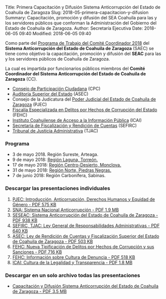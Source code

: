 Title: Primera Capacitación y Difusión Sistema Anticorrupción del Estado de Coahuila de Zaragoza
Slug: 2018-05-primera-capacitacion-y-difusion
Summary: Capacitación, promoción y difusión del SEA Coahuila para las y los servidores públicos que conforman la Administración del Gobierno del Estado de Coahuila de Zaragoza.
Author: Secretaría Ejecutiva
Date: 2018-06-05 09:40
Modified: 2018-06-05 09:40


Como parte del [Programa de Trabajo del Comité Coordinador 2018]({filename}/cpc/institucional/plan-de-trabajo-cpc-2018.md) del **Sistema Anticorrupción del Estado de Coahuila de Zaragoza** (SAEC) se tiene como objetivo la capacitación, promoción y difusión del **SEAC** para las y los servidores públicos de Coahuila de Zaragoza.

La cual es impartida por funcionarios públicos miembros del **Comité Coordinador del Sistema Anticorrupción del Estado de Coahuila de Zaragoza** (CC).

* [Consejo de Participación Ciudadana](http://www.cpccoahuila.org.mx/) (CPC)
* [Auditoría Superior del Estado](https://www.asecoahuila.gob.mx/) (ASEC)
* Consejo de la Judicatura del [Poder Judicial del Estado de Coahuila de Zaragoza](https://www.pjecz.gob.mx/) (PJEC)
* [Fiscalía Especializada en Delitos por Hechos de Corrupción del Estado](http://187.189.19.101:8080/WebPGJE/fiscalia-especializada-en-delitos-por-hechos-de-corrupcion.html) (FEHC)
* [Instituto Coahuilense de Acceso a la Información Pública](http://www.icai.org.mx/) (ICAI)
* [Secretaría de Fiscalización y Rendición de Cuentas](http://www.sefircoahuila.gob.mx/) (SEFIRC)
* [Tribunal de Justicia Administrativa](http://www.tjacoahuila.org/) (TJAC)

### Programa

* 3 de mayo 2018. Región Sureste, Arteaga.
* 9 de mayo 2018: [Región Laguna, Torreón.]({filename}/comunicados/2018-05-09-capacitacion-difusion-sea-region-laguna.md)
* 17 de mayo 2018: [Región Centro-Desierto, Monclova.]({filename}/comunicados/2018-05-17-capacitacion-difusion-sea-region-centro.md)
* 31 de mayo 2018: [Región Norte, Piedras Negras.]({filename}/comunicados/2018-05-31-capacitacion-difusion-sea-region-norte.md)
* 7 de junio 2018: Región Carbonífera, Sabinas.

### Descargar las presentaciones individuales

1. [PJEC: Introducción, Anticorrupción, Derechos Humanos y Equidad de Género - <i class="fa fa-file-pdf-o" aria-hidden="true"></i> PDF 575 KB](pjec-introduccion-anticorrupcion-derechos-humanos-equidad-de-genero-201806.pdf)
2. [SNA: Sistema Nacional Anticorrupción - <i class="fa fa-file-pdf-o" aria-hidden="true"></i> PDF 1.9 MB](sesna-sistema-nacional-anticorrupcion-201806.pdf)
2. [SESEAC: Sistema Anticorrupción del Estado de Coahuila de Zaragoza - <i class="fa fa-file-pdf-o" aria-hidden="true"></i> PDF 938 KB](seseac-sistema-anticorrupcion-del-estado-de-coahuila-de-zaragoza-201806.pdf)
3. [SEFIRC, TJAC: Ley General de Responsabilidades Administrativas - <i class="fa fa-file-pdf-o" aria-hidden="true"></i> PDF 640 KB](sefirc-ley-general-de-responsabilidades-administrativas-201806.pdf)
4. [ASEC: Ley de Rendición de Cuentas y Fiscalización Superior del Estado de Coahuila de Zaragoza - <i class="fa fa-file-pdf-o" aria-hidden="true"></i> PDF 503 KB](asec-ley-de-rendicion-de-cuentas-y-fiscalizacion-superior-del-estado-de-coahuila-de-zaragoza-201806.pdf)
5. [FEHC: Nueva Tipificación de Delitos por Hechos de Corrupción y sus Sanciones - <i class="fa fa-file-pdf-o" aria-hidden="true"></i> PDF 716 KB](fehc-nueva-tipificacion-de-delitos-por-hechos-de-corrupcion-y-sus-sanciones-201806.pdf)
6. [FEHC: Información sobre Cultura de Denuncia - <i class="fa fa-file-pdf-o" aria-hidden="true"></i> PDF 518 KB](fehc-informacion-sobre-cultura-de-denuncia-201806.pdf)
7. [ICAI: Cultura de la Legalidad y Transparencia - <i class="fa fa-file-pdf-o" aria-hidden="true"></i> PDF 1.8 MB](icai-cultura-de-la-legalidad-y-transparencia-201806.pdf)

### Descargar en un solo archivo todas las presentaciones

* [Capacitación y Difusión Sistema Anticorrupción del Estado de Coahuila de Zaragoza - <i class="fa fa-file-pdf-o" aria-hidden="true"></i> PDF 3.5 MB](capacitacion-y-difusion-sistema-anticorrupcion-del-estado-de-coahuila-de-zaragoza-201806.pdf)
